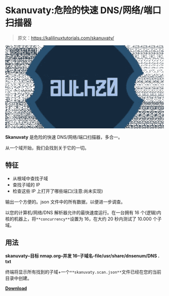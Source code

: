 # Skanuvaty:危险的快速 DNS/网络/端口扫描器

> 原文：<https://kalilinuxtutorials.com/skanuvaty/>

[![](img//556a92ec3865d57f3a2ab63daaaee83a.png)](https://blogger.googleusercontent.com/img/b/R29vZ2xl/AVvXsEiFsqgpoYGBAfgARFhkVdtE3pnwtR1prNLNqwQ9ySKxnfUgERsI9NRPpwk7HzIoAZ3XkXpKp_Wc1qidUMC_Xbw3hdgXBbp8ka9Cn_R0tGlctNs3AxnSqvFCDmhaRdr5QxeorhjlCFVuiPXEJaJy7wggmHw35EksZPJ0PY3KU8A6bN0PcrVbIKGKhwbq/s728/image_380x226_6223ff60c15c4.png)

**Skanuvaty** 是危险的快速 DNS/网络/端口扫描器，多合一。

从一个域开始，我们会找到关于它的一切。

## 特征

*   从根域中查找子域
*   查找子域的 IP
*   检查这些 IP 上打开了哪些端口(注意:尚未实现)

输出一个方便的。json 文件中的所有数据，以便进一步调查。

以您的计算机/网络/DNS 解析器允许的最快速度运行。在一台拥有 16 个(逻辑)内核的机器上，将`**concurrency**`设置为 16，在大约 20 秒内测试了 10.000 个子域。

## 用法

**skanuvaty–目标 nmap.org–并发 16–子域名-file/usr/share/dnsenum/DNS . txt**

终端将显示所有找到的子域+一个`**skanuvaty.scan.json**`文件已经在您的当前目录中创建。

[**Download**](https://github.com/Esc4iCEscEsc/skanuvaty)